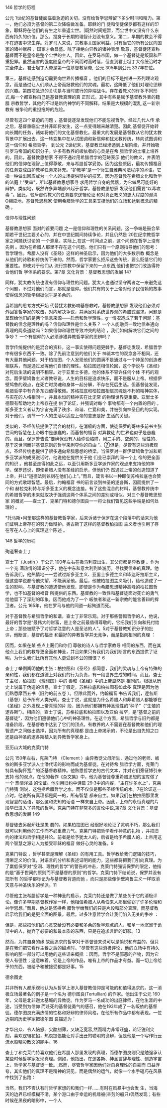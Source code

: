 146 哲学的历程

公元 1世纪的基督徒面临着急迫的关切，没有给哲学思辨留下多少时间和精力。第一，他们必须为基督的第二次降临做准备。耶稣的门 徒和使徒保罗都有这样的印象，耶稣将在他们的有生之年重返尘世。|既然时间短暂，而尘世中又没有什么东西有持久的价值，那么，投身于长期的理智计划没有意义。第二，早期的教会不得不在迫害中求生存。对罗马人来说，宗教事关国家利益。只有当它的所有公民向国家的诸神献祭 ，国家才会昌盛。除了拒绝向异教的诸神表示 敬意，基督徒还宣称基督而不是皇帝是整个尘世的主人。因此，在罗马帝国，做一个基督徒是叛国和严重犯罪。虽然迫害的强度随皇帝的不同而时高时低，但直到君士坦丁大帝统治时才完全停止，君士坦丁大帝是第一位基督教皇帝,-公元 305年到公元 337年在位。

第三，基督徒感到迫切需要向世界传播福音 。他们的目标不是推进一系列理论观念，而是通过让人们顺从上帝而拯救他们的灵魂。最初，这降低了他们对理论思辨的兴趣。第四项急迫的关切是与当时盛行的异端战斗。存在着教义的许多不同形式,每一个都宣称自己是基督教真理的真 正形式。其中有些是赋予基督教外表的籍腊 宗教哲学，其他的不过是新约神学的不同解释。结果是大规模的混乱,这一新宗教有 被争论的重担拖垮的危险。

尽管有这四个紧迫的问题 ，基督徒逐渐发现他们不能忽视哲学。经过几代人传 承之后，基督重临尘世并非即将发生，这一点变得越来越清楚。因此,基督徒开始转向长期的任务，诸如将他们的文化基督教化。最重大的发展是基督教从它的犹太教背景中扩展出去。这一转变集中在从试图调和新信仰和犹太教传统，转向试图调和这一信仰和 希腊哲学。 到公元 2世纪末，基督教已经渗透到上层阶级，并开始吸引罗马帝国的知识分子。许多有教养的皈依者的心灵是在希 腊哲学的土壤上培养的。因此，基督教思想家 不得不通过用希腊哲学的范畴表示 他们的教义，并表明他们的信仰在理智上值得尊敬，来与希腊哲学妥协。因为这些原因，最初传播福音的任务变成由护教学任务来补充。“护教学”是一个衍生自雅典司法程序的术语。它指一种做出回应或为一个人的立场提供辩护的技艺。因为基督教在希腊文化和哲学的法庭上“受审”，所以基督教思想家寻 求用哲学自身的武器，为它做尽可能好的辩护。类似地，既然许多异端都兴起于哲学，基督教思想家 发现他们需要“以毒攻毒 ”。因此，驳斥虚假教义的任务要求逻辑论证 和对真正教义的更大程度的澄清 O相应地，基督教思想家 使用希腊哲学的工具来支撑他们的立场和达到概念的精确 。

信仰与理性问题

基督教思想家 面对的首要问题 之一是信仰和理性的关系问题。这一争端是鼓会早期若干世纪主要关心的，并在中世纪期间持续争论，并且仍然是 20世纪宗教哲学家之间踊跃讨论的 一个源泉。实际上,在这一时间点之前，这个问题在哲学上没有先例 。因为在希腊人那里不存在这个问题。他们只有一个原则指导他们的思考：哲学理性。希腊人没有《圣经》这样的神圣启示，因为他们的大多数宗教 概念是从他们的诗歌和传统传下来的。然而，哲学家要么拒斥这些传统，要么贬低它们的重要性。即使对于他们从 流行宗教中保留下来的一点东西,他们也把它们改造得符合他们哲 学体系的要求。第7章 文化背景：基督教思想的发展 147

同样，犹太教传统也没有信仰与理性的问题。犹太人也通过坚守两者之一来避免这个问题，不过对他们而言，那就是信仰。他们共有的关于上帝对他子民信赖的故事使得信念的哲学根据似乎是多余的。

当希腊的思考方式开始 代替犹太教影响基督教时，基督教思想家 发现他们必须对外回答哲学家的攻击，对内解决争议，并满足对系统世界观的希腊式渴求。问题是呈现给他们的是两个信息来源——启示和哲学理性。g一情况造成了若干问题：基督教的信念是理性的吗？信仰和理性是什么关系？ 一个人能融贯一致地信奉通向真理的两条道路吗？如果信仰和理性导致冲突的结论 ，我们如何解决它们之间的争吵？ 一个有信仰的人必须涉猎异教哲学家的思辨吗？

哲学传统提供的是混合的资料，这一事实使得问题更棘手。基督徒发现，希腊哲学中有很多东西不一致。除了先前注意到的他们关于 神祗本性的观念各不相同，还有大量其他问题。对于柏拉图，个人发现他们的圆满不是通过与一个神圣的创造者相联系，而是通过发挥他们自律的理性。柏拉图还相信轮回，这个学说与《圣经》对死后生活的说明不相容。对于亚里士多德，他的体系不容许任何个体 不朽的观念。而伊壁鸠鲁主义者教导说，人生的目标是追求快乐，而不是服从上帝。根据伊壁鸠鲁的观点，在死亡时灵魂和身体一起分解，不存在死后生活。但基督徒发现，希腊哲学中有许多东西值得敬佩。苏格拉底和柏拉图相信灵魂是不朽的精神实体，与实在的人格相同一，并且永恒的精神实在比无常 的物理世界更重要。亚里士多德颇有帮助地为上帝存在提 供了论证，并强调对每个 事物都有一个内置的目的 。斯多亚主义者认为宇宙充满了秩序、和谐、仁爱和美，并被引向神圣目的的实现。对于他们，调节一个人的生活以适应上帝的意志是好 生活的关键。

类似的，圣经传统提供了混合的材料。在消极的方面，使徒保罗的哥林多前书主张世间的智慧在上帝眼中是愚蠢的，而基督的福音 对异教徒 的世界也似乎是愚蠢的。而且，保罗警告说“要确保没有人给你设陷阱，用二手的、空洞的、理性的、基于这世间而非基督原则的哲学来剥夺你的自由 ”。⑦但是，尽管有这些消极观点，圣经传统也提供了很多通向希腊思想的桥梁。当保罗对一群伊壁鸠鲁学派和斯多亚学派的成员说话时，他说他在提供关于他 们业已崇拜的同一个上 帝的更全面的知识 。他甚至走得如此之远，以至引用斯多亚学派作家的观点来支持他的神学。保罗还说，即使希腊人没有圣经的启示，但他们仍 然通过上帝的创造知道了上帝，并让“道德法则铭刻在他们心上”。”而且，箴言书以一种即使苏格拉底也会赞同的方式歌颂智慧。最后，约翰福音 书的前言谈到神圣的逻各斯，因而提供了一个和 赫拉克利特与斯多亚主义的概念连接。有了这些混合的材料，基督教传统中的希腊哲学的未来就取决于强调这两个体系之间的差别或相似。对三个基督教思想家 的概览——查士丁、克莱门特和德尔图良一一将让我们瞥见这些争端是如何处理的 。

*托马斯•阿奎那这样的基督教哲学家，后来诉诸于保罗在这个段落中的话来为他们证明上帝存在的努力做辩护。奥古斯丁这样的基督教柏拉图 主义者也引用了存在写在人心上的真理这个陈述 。

148 哲学的历程

殉道奢查士丁

查士丁（Justin ）于公元 100年左右在撒马利亚出生，其父母都是异教徒 。作为一个充 满热情的知识分子，他在中东和意大利到处游历，寻找要信奉的真理。他告诉我们，他热情地一一尝试过斯多亚主义、亚里士多德主义和毕达哥拉斯主义，但这些学说都令他失望，不能满足他。最后，他被柏拉图主义吸引，给他造成了一生的影响。与基督教的遭遇使他发现，即使是作为希腊思想精神高峰的柏拉图哲学，也不如基督的福音 所提供的东西。基督教的一致性和基督徒面对死亡的勇气给他留下了深刻的印象，因而他成为了一个 皈依者和这一新宗教的能言善辩的捍卫者。公元 165年，他在罗马与他的同道一起殉道而死。

对于基督教与希腊哲学的和谐，查士丁非常乐观。对于那些警惕哲学的人，他说，最好的哲学是“最伟大的财富，是上帝之前最值得尊敬的，它把我们引向和托付给上帝；那些被赋予了对哲学注意的人是圣洁的人”。5对于基督教知识分子的批评，他断言，基督的福音 和最好的异教哲学并无竞争，而是指向相同的真理 ：

因而，如果在某 些点上莪们和你们 尊敬的诗人与哲学家教导 相同的东西，而在其他点上我们的教导更全面和神圣，并且如果只有我们为我们断言的东西提供了证明，为什么我们比所有其他人更受到不公的憎恨？ 6

查士丁举例阐明他的主张：柏拉图和《圣经》都同意，我们的灵魂与上帝有特殊的亲和性，我们都在道德上对我们的行为负责，有一段世界生成的时间。而且，查士丁主张，柏拉图 《理想国》中的 善和《圣经》中的上帝显然是 相同的。根据从历史上说属于伪造的信息，查士丁假定，苏格拉底和柏拉图有如此多 真理是因为他们熟悉摩西五书（旧约的前五卷 ）。但除此而外，约翰福音 书告诉我们，逻各斯（基督）给予所有人类光明。查士丁说，这就是为什么希腊人和非希腊人都能够在《圣经》之外发现上帝真理的片 段，因为他们都拥有神圣理性的“种子”（“生殖的逻各斯”）。相应的，查士丁说，苏格拉底和柏拉图以及亚伯 拉罕，是“基督之前的基督徒”，因为他们遵循他们心中的神圣理性。在这个方面，希腊哲学与旧约都是准备阶段，在基督教中达到了它们的顶点。有教养的人不需要在基督教和他们的理智遗产之间做出选择，因为所有的真理都 是由上帝揭示的，不论是出自先知之口还是由神圣的逻各斯植入到异教哲学家身上。

亚历山大城的克莱门特

公元 150年左右，克莱门特 （Clement ）由异教徒父母所生，通过他的老师、皈依的斯多亚学派人士潘代诺的影响而成为基督徒。在对待希 腊哲学方面，克莱门特具有胸怀宽广的泛基督教精神。他熟悉哲学史的古代文本，并对它们旁征博引来支持 他的观点。在他的著作《杂文集》中，他为基督徒尊重希腊思想的宝库做了一个 热情洋溢 的论证。他引用旧约中诗篇 29:3中的内容，“主在许多水上”，克莱门特猜 测说，这包括希腊哲学之水，而不仅仅是那些圣经传统的水。7在论证这一点时，他说所有真理都是同一的，所有智慧 都来自主。如果我们在柏拉图那里发现智慧的话语，那么这和先知的话语 一样来自上帝。因此，上帝的永恒真理的片 段早已进入了异教的哲学。克莱门特在非常多的言论中说,第7章 文化背景：基督教思想的发展 149

基督徒去另起炉灶是愚 蠢的。如果柏拉图已 经很好地论证了灵魂不朽，那么我们就可以利用他的工作而不必重费力气。克莱门特把哲学看作神意的礼物 ，并把旧约的律法和哲学相提并论。前者是给予犹太人的，后者是给予希腊人的，上帝用这两个智慧之源让人为接受耶稣的福音 做好心灵的准备。9

克莱门特说 ，哲学甚至是理解《圣经》的有用工具。哲学教给我们逻辑的技巧，清晰定义的价值，对语言的分析和表述证明的能力，这些都将把我们引向真理。为了羸低保罗对“空洞、理性的哲学”的警告的冲击，克莱门特强调保罗的限定，他指的是“基于世间的原则而不是基督的原则”的哲学。克莱门特下结论说，保罗并没有把所有 的哲学都标记为与基督教背道而驰 ，而只是那些像伊壁鸠鲁主义一样取消天意与神圣快乐的学派。11

尽管他主张希腊哲学是一种神圣的启示，克莱门特还是做了某些关于它的消极评论。像许多早期基督教作家一样，他相信希腊人从希伯来人那里偷窃了许多伦理和神学思想。”而且，他总是坚持希 腊哲学给我们的只是片段和部分真理，而基督教启示给我们的是更全面的图景。最后，过多注意哲学会让我们陷入无关的争吵 ：

但是，那些把他们的心灵交给没有必要和多余的哲学观点的人，和单一地沉溺于诡辩中的人，抛弃了必要的和最本质的东西，只是在追求言辞的幻影。13

然而，为其自身的缘 故而追求的哲学对于基督徒来说可以是愉悦和有益的，但只是在我们把它看作主餐之后的甜点时。"尽管有这些消极评论，他的立场中有持久影响的那一部分可以用他的这些话来概括 ：因而，哲学不是邪恶的产物，因为它使人有德性；这意味着，它是上帝的作品，唯有上帝的作品才有益。而一切上帝给予的东西，被给予和被接受都是好事。15

德余图史

并非所有人都乐观地认为从哲学上渗入基督教信仰是可能的和值得追求的。这一消极立场最著名的例子是一个名为 德尔图良(Tertullian) 的作家。他出生于公元 160年，父母是北非迦太基城的异教徒。作为罗马一名成功的出庭律师，在他生涯的中途，当受到为信仰 而赴死的基督徒勇气的感召，他在193年成了一名皈依的基督徒。德尔图良充满热情的性格和好辩的律师风格，在他所有作品中都有表现。一位近期的历史学家把德尔图 良描述为：

才华出众、令人恼怒、尖酸刻薄，又缺乏宽容,然而精力非常旺盛，论证锐利尖刻，喜欢逻辑花招，热衷提倡能让对手出丑的聪明的诡辩，但是他是一个写作行云流水般精彩散文的能手。16

查士丁和克莱门特喜欢他们在希腊人那里发现的真理，而德尔图良则只是勉强承认某些时候哲学家发现真理。例如，他指出，在逻各斯、神圣言辞与理性、创造宇宙上，哲学家与基督徒一致。,然而，尽管哲学家因他们对自身理性的自豪而 日益浮夸，其实他们的真理不是精神的洞见，而是偶然的运气，就像一个水手碰巧在风暴中找到了出路：

当然，我们不否认有时哲学家想的和我们一样……有时在风暴中也会发 生，当海天的边界已经模糊不清，某个港口由于幸运的机缘被(辛劳的船只)偶然发现；有些时候在黑夜的暗影中，一个人

